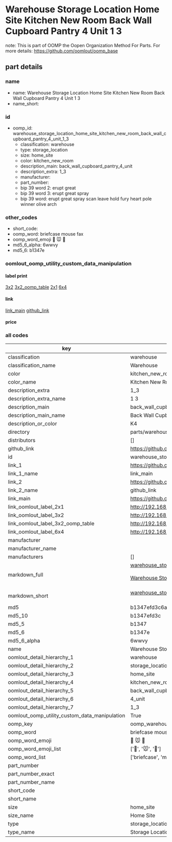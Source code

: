 # Warehouse Storage Location Home Site Kitchen New Room Back Wall Cupboard Pantry 4 Unit 1 3  

note: This is part of OOMP the Oopen Organization Method For Parts. For more details: https://github.com/oomlout/oomp_base

##  part details





### name
* name: Warehouse Storage Location Home Site Kitchen New Room Back Wall Cupboard Pantry 4 Unit 1 3
* name_short: 
### id
* oomp_id: warehouse_storage_location_home_site_kitchen_new_room_back_wall_cupboard_pantry_4_unit_1_3
  * classification: warehouse
  * type: storage_location
  * size: home_site
  * color: kitchen_new_room
  * description_main: back_wall_cupboard_pantry_4_unit
  * description_extra: 1_3
  * manufacturer: 
  * part_number: 
  * bip 39 word 2: erupt great
  * bip 39 word 3: erupt great spray
  * bip 39 word: erupt great spray scan leave hold fury heart pole winner olive arch

### other_codes
* short_code: 
* oomp_word: briefcase mouse fax
* oomp_word_emoji :briefcase: :mouse: :fax:
* md5_6_alpha: 6wwvy
* md5_6: b1347e






### oomlout_oomp_utility_custom_data_manipulation
#### label print
[3x2](http://192.168.1.245:1112/?label=oomp%206wwvy)
[3x2_oomp_table](http://192.168.1.107:1112/?label=oomp%206wwvy)
[2x1](http://192.168.1.242:1112/?label=oomp%206wwvy)
[6x4](http://192.168.1.55:1112/?label=oomp%206wwvy)    

#### link

[link_main](https://github.com/oomlout/oomlout_oomp_current_version_messy/tree/main/parts/warehouse_storage_location_home_site_kitchen_new_room_back_wall_cupboard_pantry_4_unit_1_3) [github_link](https://github.com/oomlout/oomlout_oomp_part_src/tree/main/parts/warehouse_storage_location_home_site_kitchen_new_room_back_wall_cupboard_pantry_4_unit_1_3)                             

#### price







### all codes 
| key | value |  
| --- | --- |  
| classification | warehouse |  
| classification_name | Warehouse |  
| color | kitchen_new_room |  
| color_name | Kitchen New Room |  
| description_extra | 1_3 |  
| description_extra_name | 1 3 |  
| description_main | back_wall_cupboard_pantry_4_unit |  
| description_main_name | Back Wall Cupboard Pantry 4 Unit |  
| description_or_color | K4 |  
| directory | parts/warehouse_storage_location_home_site_kitchen_new_room_back_wall_cupboard_pantry_4_unit_1_3 |  
| distributors | [] |  
| github_link | https://github.com/oomlout/oomlout_oomp_part_src/tree/main/parts/warehouse_storage_location_home_site_kitchen_new_room_back_wall_cupboard_pantry_4_unit_1_3 |  
| id | warehouse_storage_location_home_site_kitchen_new_room_back_wall_cupboard_pantry_4_unit_1_3 |  
| link_1 | https://github.com/oomlout/oomlout_oomp_current_version_messy/tree/main/parts/warehouse_storage_location_home_site_kitchen_new_room_back_wall_cupboard_pantry_4_unit_1_3 |  
| link_1_name | link_main |  
| link_2 | https://github.com/oomlout/oomlout_oomp_part_src/tree/main/parts/warehouse_storage_location_home_site_kitchen_new_room_back_wall_cupboard_pantry_4_unit_1_3 |  
| link_2_name | github_link |  
| link_main | https://github.com/oomlout/oomlout_oomp_current_version_messy/tree/main/parts/warehouse_storage_location_home_site_kitchen_new_room_back_wall_cupboard_pantry_4_unit_1_3 |  
| link_oomlout_label_2x1 | http://192.168.1.242:1112/?label=oomp%206wwvy |  
| link_oomlout_label_3x2 | http://192.168.1.245:1112/?label=oomp%206wwvy |  
| link_oomlout_label_3x2_oomp_table | http://192.168.1.107:1112/?label=oomp%206wwvy |  
| link_oomlout_label_6x4 | http://192.168.1.55:1112/?label=oomp%206wwvy |  
| manufacturer |  |  
| manufacturer_name |  |  
| manufacturers | [] |  
| markdown_full | [warehouse_storage_location_home_site_kitchen_new_room_back_wall_cupboard_pantry_4_unit_1_3](https://github.com/oomlout/oomlout_oomp_current_version_messy/tree/main/parts/warehouse_storage_location_home_site_kitchen_new_room_back_wall_cupboard_pantry_4_unit_1_3)<br>[](https://github.com/oomlout/oomlout_oomp_current_version_messy/tree/main/parts/warehouse_storage_location_home_site_kitchen_new_room_back_wall_cupboard_pantry_4_unit_1_3)<br>[Warehouse Storage Location Home Site Kitchen New Room Back Wall Cupboard Pantry 4 Unit 1 3](https://github.com/oomlout/oomlout_oomp_current_version_messy/tree/main/parts/warehouse_storage_location_home_site_kitchen_new_room_back_wall_cupboard_pantry_4_unit_1_3)<br><br> |  
| markdown_short | [warehouse_storage_location_home_site_kitchen_new_room_back_wall_cupboard_pantry_4_unit_1_3](https://github.com/oomlout/oomlout_oomp_current_version_messy/tree/main/parts/warehouse_storage_location_home_site_kitchen_new_room_back_wall_cupboard_pantry_4_unit_1_3)<br><br> |  
| md5 | b1347efd3c6a4bcdb23f7c03a5d98a67 |  
| md5_10 | b1347efd3c |  
| md5_5 | b1347 |  
| md5_6 | b1347e |  
| md5_6_alpha | 6wwvy |  
| name | Warehouse Storage Location Home Site Kitchen New Room Back Wall Cupboard Pantry 4 Unit 1 3 |  
| oomlout_detail_hierarchy_1 | warehouse |  
| oomlout_detail_hierarchy_2 | storage_location |  
| oomlout_detail_hierarchy_3 | home_site |  
| oomlout_detail_hierarchy_4 | kitchen_new_room |  
| oomlout_detail_hierarchy_5 | back_wall_cupboard_pantry |  
| oomlout_detail_hierarchy_6 | 4_unit |  
| oomlout_detail_hierarchy_7 | 1_3 |  
| oomlout_oomp_utility_custom_data_manipulation | True |  
| oomp_key | oomp_warehouse_storage_location_home_site_kitchen_new_room_back_wall_cupboard_pantry_4_unit_1_3 |  
| oomp_word | briefcase mouse fax |  
| oomp_word_emoji | :briefcase: :mouse: :fax: |  
| oomp_word_emoji_list | [':briefcase:', ':mouse:', ':fax:'] |  
| oomp_word_list | ['briefcase', 'mouse', 'fax'] |  
| part_number |  |  
| part_number_exact |  |  
| part_number_name |  |  
| short_code |  |  
| short_name |  |  
| size | home_site |  
| size_name | Home Site |  
| type | storage_location |  
| type_name | Storage Location |  
